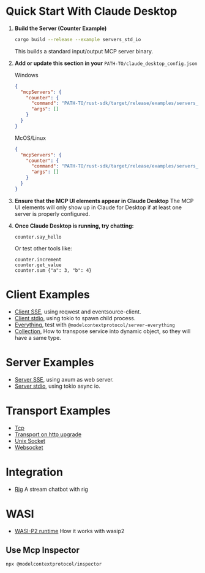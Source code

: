 # Quick Start With Claude Desktop

1. **Build the Server (Counter Example)**

   ```sh
   cargo build --release --example servers_std_io
   ```

   This builds a standard input/output MCP server binary.

2. **Add or update this section in your** `PATH-TO/claude_desktop_config.json`

   Windows

   ```json
   {
     "mcpServers": {
       "counter": {
         "command": "PATH-TO/rust-sdk/target/release/examples/servers_std_io.exe",
         "args": []
       }
     }
   }
   ```

   McOS/Linux

   ```json
   {
     "mcpServers": {
       "counter": {
         "command": "PATH-TO/rust-sdk/target/release/examples/servers_std_io",
         "args": []
       }
     }
   }
   ```

3. **Ensure that the MCP UI elements appear in Claude Desktop**
   The MCP UI elements will only show up in Claude for Desktop if at least one server is properly configured.

4. **Once Claude Desktop is running, try chatting:**

   ```text
   counter.say_hello
   ```

   Or test other tools like:

   ```texts
   counter.increment
   counter.get_value
   counter.sum {"a": 3, "b": 4}
   ```

# Client Examples

- [Client SSE](clients/src/sse.rs), using reqwest and eventsource-client.
- [Client stdio](clients/src/std_io.rs), using tokio to spawn child process.
- [Everything](clients/src/everything_stdio.rs), test with `@modelcontextprotocol/server-everything`
- [Collection](clients/src/collection.rs), How to transpose service into dynamic object, so they will have a same type.

# Server Examples

- [Server SSE](servers/src/axum.rs), using axum as web server.
- [Server stdio](servers/src/std_io.rs), using tokio async io.

# Transport Examples

- [Tcp](transport/src/tcp.rs)
- [Transport on http upgrade](transport/src/http_upgrade.rs)
- [Unix Socket](transport/src/unix_socket.rs)
- [Websocket](transport/src/websocket.rs)

# Integration

- [Rig](examples/rig-integration) A stream chatbot with rig

# WASI

- [WASI-P2 runtime](wasi) How it works with wasip2

## Use Mcp Inspector

```sh
npx @modelcontextprotocol/inspector
```

```

```
